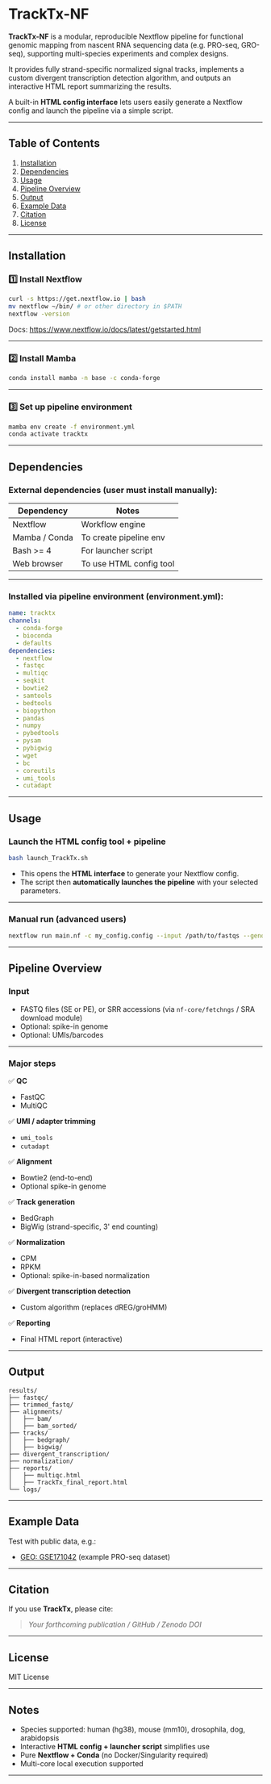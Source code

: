 # TrackTx-NF

**TrackTx-NF** is a modular, reproducible Nextflow pipeline for functional genomic mapping from nascent RNA sequencing data (e.g. PRO-seq, GRO-seq), supporting multi-species experiments and complex designs.

It provides fully strand-specific normalized signal tracks, implements a custom divergent transcription detection algorithm, and outputs an interactive HTML report summarizing the results.

A built-in **HTML config interface** lets users easily generate a Nextflow config and launch the pipeline via a simple script.

---

## Table of Contents

1. [Installation](#installation)
2. [Dependencies](#dependencies)
3. [Usage](#usage)
4. [Pipeline Overview](#pipeline-overview)
5. [Output](#output)
6. [Example Data](#example-data)
7. [Citation](#citation)
8. [License](#license)

---

## Installation

### 1️⃣ Install Nextflow

```bash
curl -s https://get.nextflow.io | bash
mv nextflow ~/bin/ # or other directory in $PATH
nextflow -version
```

Docs: https://www.nextflow.io/docs/latest/getstarted.html

---

### 2️⃣ Install Mamba

```bash
conda install mamba -n base -c conda-forge
```

---

### 3️⃣ Set up pipeline environment

```bash
mamba env create -f environment.yml
conda activate tracktx
```

---

## Dependencies

### External dependencies (user must install manually):

| Dependency | Notes |
|------------|-------|
| Nextflow   | Workflow engine |
| Mamba / Conda | To create pipeline env |
| Bash >= 4  | For launcher script |
| Web browser | To use HTML config tool |

---

### Installed via pipeline environment (environment.yml):

```yaml
name: tracktx
channels:
  - conda-forge
  - bioconda
  - defaults
dependencies:
  - nextflow
  - fastqc
  - multiqc
  - seqkit
  - bowtie2
  - samtools
  - bedtools
  - biopython
  - pandas
  - numpy
  - pybedtools
  - pysam
  - pybigwig
  - wget
  - bc
  - coreutils
  - umi_tools
  - cutadapt
```

---

## Usage

### Launch the HTML config tool + pipeline

```bash
bash launch_TrackTx.sh
```

- This opens the **HTML interface** to generate your Nextflow config.
- The script then **automatically launches the pipeline** with your selected parameters.

---

### Manual run (advanced users)

```bash
nextflow run main.nf -c my_config.config --input /path/to/fastqs --genome hg38 --outdir results
```

---

## Pipeline Overview

### Input

- FASTQ files (SE or PE), or SRR accessions (via `nf-core/fetchngs` / SRA download module)
- Optional: spike-in genome
- Optional: UMIs/barcodes

---

### Major steps

✅ **QC**  
- FastQC  
- MultiQC  

✅ **UMI / adapter trimming**  
- `umi_tools`  
- `cutadapt`  

✅ **Alignment**  
- Bowtie2 (end-to-end)  
- Optional spike-in genome  

✅ **Track generation**  
- BedGraph  
- BigWig (strand-specific, 3' end counting)  

✅ **Normalization**  
- CPM  
- RPKM  
- Optional: spike-in-based normalization  

✅ **Divergent transcription detection**  
- Custom algorithm (replaces dREG/groHMM)  

✅ **Reporting**  
- Final HTML report (interactive)  

---

## Output

```
results/
├── fastqc/
├── trimmed_fastq/
├── alignments/
│   ├── bam/
│   ├── bam_sorted/
├── tracks/
│   ├── bedgraph/
│   ├── bigwig/
├── divergent_transcription/
├── normalization/
├── reports/
│   ├── multiqc.html
│   ├── TrackTx_final_report.html
└── logs/
```

---

## Example Data

Test with public data, e.g.:

- [GEO: GSE171042](https://www.ncbi.nlm.nih.gov/geo/query/acc.cgi?acc=GSE171042) (example PRO-seq dataset)

---

## Citation

If you use **TrackTx**, please cite:

> *Your forthcoming publication / GitHub / Zenodo DOI*

---

## License

MIT License

---

## Notes

- Species supported: human (hg38), mouse (mm10), drosophila, dog, arabidopsis  
- Interactive **HTML config + launcher script** simplifies use  
- Pure **Nextflow + Conda** (no Docker/Singularity required)  
- Multi-core local execution supported  

---
